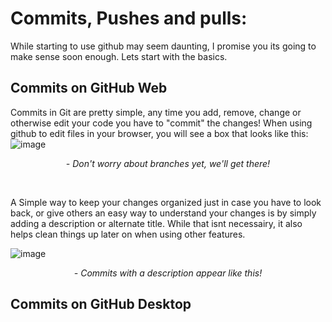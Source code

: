 # Commits, Pushes and pulls:

While starting to use github may seem daunting, I promise you its going to make sense soon enough. Lets start with the basics. 

## Commits on GitHub Web
Commits in Git are pretty simple, any time you add, remove, change or otherwise edit your code you have to "commit" the changes! When using github to edit files in your browser, you will see a box that looks like this:
![image](https://user-images.githubusercontent.com/61284764/156105699-0c8d2cca-66aa-4bbe-ae62-2c8320d497b8.png)
<p align = "center"> <i>- Don't worry about branches yet, we'll get there! </i></p>
<br>

 A Simple way to keep your changes organized just in case you have to look back, or give others an easy way to understand your changes is by simply adding a description or alternate title. While that isnt necessairy, it also helps clean things up later on when using other features.
 
 ![image](https://user-images.githubusercontent.com/61284764/156107503-4a0203ea-7deb-40e6-aa1d-e64bfa7d0329.png)
 <p align = "center"> <i>- Commits with a description appear like this! </i></p>

## Commits on GitHub Desktop
